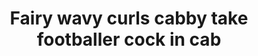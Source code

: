 ---
layout: post
title: Fairy wavy curls cabby take footballer cock in cab
duration: '06:54'
view: 205
rate: 2
video: 'http://fantasti.cc/embed/818335/'
category:
 - blonde
 - blowjob
 - busty
 - cab
 - outdoor
 - rough
 - skinny
tags: 
 - big-tits
 - sucked
 - fucked
priority: 0.9
changefreq: daily
---